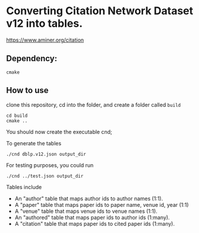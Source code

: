# Converting Citation Network Dataset v12 into tables.
https://www.aminer.org/citation
## Dependency:
```
cmake
```
## How to use
clone this repository, cd into the folder, and create a folder called ```build```
```
cd build
cmake ..
```
You should now create the executable cnd;

To generate the tables
```
./cnd dblp.v12.json output_dir
```
For testing purposes, you could run 
```
./cnd ../test.json output_dir
```


Tables include
- An "author" table that maps author ids to author names (1:1).
- A "paper" table that maps paper ids to paper name, venue id, year (1:1)
- A "venue" table that maps venue ids to venue names (1:1).
- An "authored" table that maps paper ids to author ids (1:many).
- A "citation" table that maps paper ids to cited paper ids (1:many).